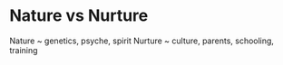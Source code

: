 # Nature vs Nurture

Nature ~ genetics, psyche, spirit
Nurture ~ culture, parents, schooling, training